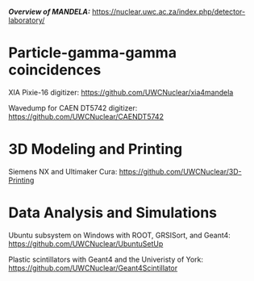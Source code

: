 ***Overview of MANDELA:*** https://nuclear.uwc.ac.za/index.php/detector-laboratory/

# Particle-gamma-gamma coincidences

XIA Pixie-16 digitizer: https://github.com/UWCNuclear/xia4mandela

Wavedump for CAEN DT5742 digitizer: https://github.com/UWCNuclear/CAENDT5742

# 3D Modeling and Printing

Siemens NX and Ultimaker Cura: https://github.com/UWCNuclear/3D-Printing

# Data Analysis and Simulations

Ubuntu subsystem on Windows with ROOT, GRSISort, and Geant4: https://github.com/UWCNuclear/UbuntuSetUp

Plastic scintillators with Geant4 and the Univeristy of York: https://github.com/UWCNuclear/Geant4Scintillator



